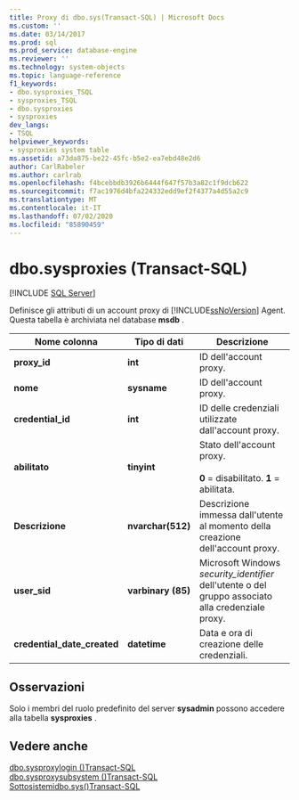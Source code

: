 ```yaml
---
title: Proxy di dbo.sys(Transact-SQL) | Microsoft Docs
ms.custom: ''
ms.date: 03/14/2017
ms.prod: sql
ms.prod_service: database-engine
ms.reviewer: ''
ms.technology: system-objects
ms.topic: language-reference
f1_keywords:
- dbo.sysproxies_TSQL
- sysproxies_TSQL
- dbo.sysproxies
- sysproxies
dev_langs:
- TSQL
helpviewer_keywords:
- sysproxies system table
ms.assetid: a73da875-be22-45fc-b5e2-ea7ebd48e2d6
author: CarlRabeler
ms.author: carlrab
ms.openlocfilehash: f4bcebbdb3926b6444f647f57b3a82c1f9dcb622
ms.sourcegitcommit: f7ac1976d4bfa224332edd9ef2f4377a4d55a2c9
ms.translationtype: MT
ms.contentlocale: it-IT
ms.lasthandoff: 07/02/2020
ms.locfileid: "85890459"
---
```

# <a name="dbosysproxies-transact-sql"></a>dbo.sysproxies (Transact-SQL)
[!INCLUDE [SQL Server](../../includes/applies-to-version/sqlserver.md)]

  Definisce gli attributi di un account proxy di [!INCLUDE[ssNoVersion](../../includes/ssnoversion-md.md)] Agent. Questa tabella è archiviata nel database **msdb** .  
  
|Nome colonna|Tipo di dati|Descrizione|  
|-----------------|---------------|-----------------|  
|**proxy_id**|**int**|ID dell'account proxy.|  
|**nome**|**sysname**|ID dell'account proxy.|  
|**credential_id**|**int**|ID delle credenziali utilizzate dall'account proxy.|  
|**abilitato**|**tinyint**|Stato dell'account proxy.<br /><br /> **0** = disabilitato. **1** = abilitata.|  
|**Descrizione**|**nvarchar(512)**|Descrizione immessa dall'utente al momento della creazione dell'account proxy.|  
|**user_sid**|**varbinary (85)**|Microsoft Windows *security_identifier* dell'utente o del gruppo associato alla credenziale proxy.|  
|**credential_date_created**|**datetime**|Data e ora di creazione delle credenziali.|  
  
## <a name="remarks"></a>Osservazioni  
 Solo i membri del ruolo predefinito del server **sysadmin** possono accedere alla tabella **sysproxies** .  
  
## <a name="see-also"></a>Vedere anche  
 [dbo.sysproxylogin &#40;&#41;Transact-SQL](../../relational-databases/system-tables/dbo-sysproxylogin-transact-sql.md)   
 [dbo.sysproxysubsystem &#40;&#41;Transact-SQL](../../relational-databases/system-tables/dbo-sysproxysubsystem-transact-sql.md)   
 [Sottosistemidbo.sys&#40;&#41;Transact-SQL](../../relational-databases/system-tables/dbo-syssubsystems-transact-sql.md)  
  
  
